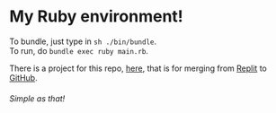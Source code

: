 # My Ruby environment!
To bundle, just type in `sh ./bin/bundle`.
<br>
To run, do `bundle exec ruby main.rb`.

There is a project for this repo, [here](https://github.com/users/DaCuteRaccoon/projects/7), that is for merging from [Replit] to [GitHub].

###### Simple as that!


[GitHub]: https://github.com/DaCuteRaccoon/Ruby
[Replit]: https://replit.com/@DaCuteRaccoon/Ruby
